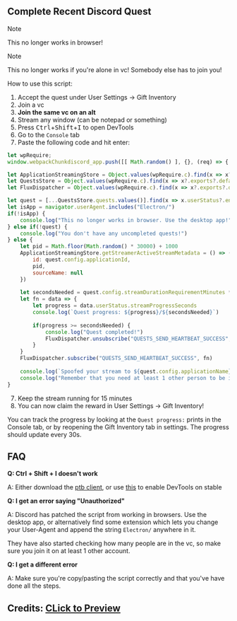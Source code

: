 ## Complete Recent Discord Quest
> [!NOTE]
> This no longer works in browser!

> [!NOTE]
> This no longer works if you're alone in vc! Somebody else has to join you!
>

How to use this script:
1. Accept the quest under User Settings -> Gift Inventory
2. Join a vc
3. **Join the same vc on an alt**
4. Stream any window (can be notepad or something)
5. Press <kbd>Ctrl</kbd>+<kbd>Shift</kbd>+<kbd>I</kbd> to open DevTools
6. Go to the `Console` tab
7. Paste the following code and hit enter:
```js
let wpRequire;
window.webpackChunkdiscord_app.push([[ Math.random() ], {}, (req) => { wpRequire = req; }]);

let ApplicationStreamingStore = Object.values(wpRequire.c).find(x => x?.exports?.default?.getStreamerActiveStreamMetadata).exports.default;
let QuestsStore = Object.values(wpRequire.c).find(x => x?.exports?.default?.getQuest).exports.default;
let FluxDispatcher = Object.values(wpRequire.c).find(x => x?.exports?.default?.flushWaitQueue).exports.default;

let quest = [...QuestsStore.quests.values()].find(x => x.userStatus?.enrolledAt && !x.userStatus?.completedAt && new Date(x.config.expiresAt).getTime() > Date.now())
let isApp = navigator.userAgent.includes("Electron/")
if(!isApp) {
	console.log("This no longer works in browser. Use the desktop app!")
} else if(!quest) {
	console.log("You don't have any uncompleted quests!")
} else {
	let pid = Math.floor(Math.random() * 30000) + 1000
	ApplicationStreamingStore.getStreamerActiveStreamMetadata = () => ({
		id: quest.config.applicationId,
		pid,
		sourceName: null
	})
	
	let secondsNeeded = quest.config.streamDurationRequirementMinutes * 60
	let fn = data => {
		let progress = data.userStatus.streamProgressSeconds
		console.log(`Quest progress: ${progress}/${secondsNeeded}`)
		
		if(progress >= secondsNeeded) {
			console.log("Quest completed!")
			FluxDispatcher.unsubscribe("QUESTS_SEND_HEARTBEAT_SUCCESS", fn)
		}
	}
	FluxDispatcher.subscribe("QUESTS_SEND_HEARTBEAT_SUCCESS", fn)
	
	console.log(`Spoofed your stream to ${quest.config.applicationName}. Stay in vc for ${Math.ceil(quest.config.streamDurationRequirementMinutes - (quest.userStatus?.streamProgressSeconds ?? 0) / 60)} more minutes.`)
	console.log("Remember that you need at least 1 other person to be in the vc!")
}
```
7. Keep the stream running for 15 minutes
8. You can now claim the reward in User Settings -> Gift Inventory!

You can track the progress by looking at the `Quest progress:` prints in the Console tab, or by reopening the Gift Inventory tab in settings. The progress should update every 30s.

## FAQ

**Q: Ctrl + Shift + I doesn't work**

A: Either download the [ptb client](https://discord.com/api/downloads/distributions/app/installers/latest?channel=ptb&platform=win&arch=x64), or use [this](https://www.reddit.com/r/discordapp/comments/sc61n3/comment/hu4fw5x/) to enable DevTools on stable


**Q: I get an error saying "Unauthorized"**

A: Discord has patched the script from working in browsers. Use the desktop app, or alternatively find some extension which lets you change your User-Agent and append the string `Electron/` anywhere in it.

They have also started checking how many people are in the vc, so make sure you join it on at least 1 other account.


**Q: I get a different error**

A: Make sure you're copy/pasting the script correctly and that you've have done all the steps.

## Credits: [CLick to Preview](https://gist.github.com/aamiaa/204cd9d42013ded9faf646fae7f89fbb)
